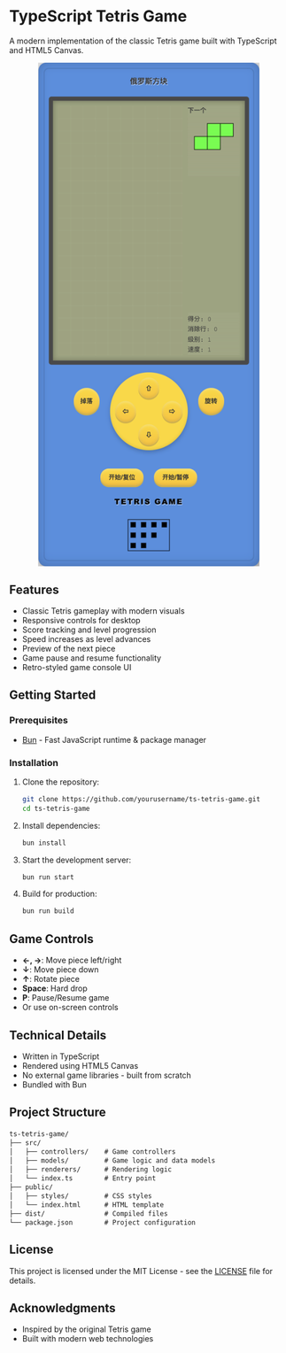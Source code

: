 # TypeScript Tetris Game

A modern implementation of the classic Tetris game built with TypeScript and HTML5 Canvas.

<img src="screenshot.png" alt="Tetris Game Screenshot" width="400" height="auto" style="display: block; margin: auto;">

## Features

- Classic Tetris gameplay with modern visuals
- Responsive controls for desktop
- Score tracking and level progression
- Speed increases as level advances
- Preview of the next piece
- Game pause and resume functionality
- Retro-styled game console UI

## Getting Started

### Prerequisites

- [Bun](https://bun.sh/) - Fast JavaScript runtime & package manager

### Installation

1. Clone the repository:
   ```bash
   git clone https://github.com/yourusername/ts-tetris-game.git
   cd ts-tetris-game
   ```

2. Install dependencies:
   ```bash
   bun install
   ```

3. Start the development server:
   ```bash
   bun run start
   ```

4. Build for production:
   ```bash
   bun run build
   ```

## Game Controls

- **←, →**: Move piece left/right
- **↓**: Move piece down
- **↑**: Rotate piece
- **Space**: Hard drop
- **P**: Pause/Resume game
- Or use on-screen controls

## Technical Details

- Written in TypeScript
- Rendered using HTML5 Canvas
- No external game libraries - built from scratch
- Bundled with Bun

## Project Structure

```
ts-tetris-game/
├── src/
│   ├── controllers/    # Game controllers
│   ├── models/         # Game logic and data models
│   ├── renderers/      # Rendering logic
│   └── index.ts        # Entry point
├── public/
│   ├── styles/         # CSS styles
│   └── index.html      # HTML template
├── dist/               # Compiled files
└── package.json        # Project configuration
```

## License

This project is licensed under the MIT License - see the [LICENSE](LICENSE) file for details.

## Acknowledgments

- Inspired by the original Tetris game
- Built with modern web technologies 